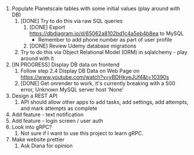 1. Populate Planetscale tables with some initial values (play around with DB)
    1. [DONE] Try to do this via raw SQL queries
        1. [DONE] Export https://dbdiagram.io/d/65062a8102bd1c4a5eb4b8ea to MySQL
            - Remember to add phone number as part of user profile
        2. [DONE] Review Udemy database migrations
    2. Try to do this via Object Relational Model (ORM) in sqlalchemy - play around with it
2. [IN PROGRESS] Display DB data on frontend
    1. Follow step 2.4 Display DB Data on Web Page on https://www.youtube.com/watch?v=yBDHkveJUf4&t=10390s
    2. [DONE] Get onrender to work, it's currently breaking with a 500 error, Unknown MySQL server host 'None'
3. Design a REST API
    1. API should allow other apps to add tasks, add settings, add attempts, and mark attempts as complete
4. Add feature - text notification
5. Add feature - login screen / user auth
6. Look into gRPC?
    1. Not sure if I want to use this project to learn gRPC.
7. Make website prettier
    1. Ask Diana for opinion

